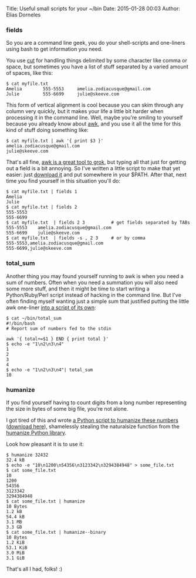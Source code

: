 Title: Useful small scripts for your ~/bin
Date: 2015-01-28 00:03
Author: Elias Dorneles

### fields


So you are a command line geek, you do your
shell-scripts and one-liners using bash to get information you
need.

You use [cut](https://en.wikipedia.org/wiki/Cut_(Unix))
for handling things delimited by some character like comma or space, but
sometimes you have a list of stuff separated by a varied amount of
spaces, like this:


    $ cat myfile.txt
    Amelia        555-5553     amelia.zodiacusque@gmail.com
    Julie         555-6699     julie@skeeve.com


This form of vertical alignment is cool because you can skim through any column
very quickly, but it makes your life a little bit harder when processing it in
the command line. Well, maybe you're smiling to yourself because you already
know about [awk](https://en.wikipedia.org/wiki/AWK), and you use it all the time
for this kind of stuff doing something like:  

    $ cat myfile.txt | awk '{ print $3 }'
    amelia.zodiacusque@gmail.com
    julie@skeeve.com


That's all fine, [awk is a great tool to
grok](http://ferd.ca/awk-in-20-minutes.html), but typing all that just for
getting out a field is a bit annoying. So I've written a little script to make
that yet easier: just [download
it](https://github.com/eliasdorneles/dotfiles/raw/master/bin/fields) and put
somewhere in your $PATH. After that, next time you find yourself in this
situation you'll do:


    $ cat myfile.txt | fields 1
    Amelia
    Julie
    $ cat myfile.txt | fields 2
    555-5553
    555-6699
    $ cat myfile.txt  | fields 2 3          # get fields separated by TABs
    555-5553    amelia.zodiacusque@gmail.com
    555-6699    julie@skeeve.com
    $ cat myfile.txt  | fields -s , 2 3     # or by comma
    555-5553,amelia.zodiacusque@gmail.com
    555-6699,julie@skeeve.com



### total_sum

Another thing you may found yourself running to awk is when you need a sum of
numbers. Often when you need a summation you will also need some more stuff,
and then it might be time to start writing a Python/Ruby/Perl script instead of
hacking in the command line. But I've often finding myself wanting just a
simple sum that justified putting the little awk one-liner [into a script of
its own](https://github.com/eliasdorneles/dotfiles/raw/master/bin/total_sum):


    $ cat ~/bin/total_sum
    #!/bin/bash
    # Report sum of numbers fed to the stdin
    
    awk '{ total+=$1 } END { print total }'
    $ echo -e "1\n2\n3\n4"
    1
    2
    3
    4
    $ echo -e "1\n2\n3\n4"| total_sum
    10


### humanize

If you find yourself having to count digits from a long number representing the
size in bytes of some big file, you're not alone.

I got tired of this and wrote [a Python script to humanize these
numbers](https://github.com/eliasdorneles/dotfiles/blob/master/bin/humanize)
([download
here](https://github.com/eliasdorneles/dotfiles/raw/master/bin/humanize)),
shamelessly stealing the naturalsize function from the [humanize Python
library](https://pypi.python.org/pypi/humanize).

Look how pleasant it is to use it:


    $ humanize 32432
    32.4 kB
    $ echo -e "10\n1200\n54356\n3123342\n3294384948" > some_file.txt
    $ cat some_file.txt
    10
    1200
    54356
    3123342
    3294384948
    $ cat some_file.txt | humanize
    10 Bytes
    1.2 kB
    54.4 kB
    3.1 MB
    3.3 GB
    $ cat some_file.txt | humanize--binary
    10 Bytes
    1.2 KiB
    53.1 KiB
    3.0 MiB
    3.1 GiB


That's all I had, folks! :)
